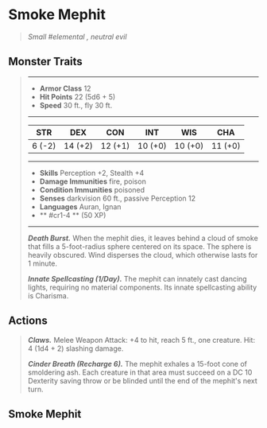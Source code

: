 # Smoke Mephit
>*Small #elemental , neutral evil*
## Monster Traits
>___
>- **Armor Class** 12
>- **Hit Points** 22 (5d6 + 5)
>- **Speed** 30 ft., fly 30 ft.
>___
>|STR|DEX|CON|INT|WIS|CHA|
>|:---:|:---:|:---:|:---:|:---:|:---:|
>|6 (-2)|14 (+2)|12 (+1)|10 (+0)|10 (+0)|11 (+0)|
>___
>- **Skills** Perception +2, Stealth +4
>- **Damage Immunities** fire, poison
>- **Condition Immunities** poisoned
>- **Senses** darkvision 60 ft., passive Perception 12
>- **Languages** Auran, Ignan
>- ** #cr1-4 ** (50 XP)
>___
>***Death Burst.*** When the mephit dies, it leaves behind a cloud of smoke that fills a 5-foot-radius sphere centered on its space. The sphere is heavily obscured. Wind disperses the cloud, which otherwise lasts for 1 minute.  
>
>***Innate Spellcasting (1/Day).*** The mephit can innately cast dancing lights, requiring no material components. Its innate spellcasting ability is Charisma.  
>
>
## Actions
>***Claws.*** Melee Weapon Attack: +4 to hit, reach 5 ft., one creature. Hit: 4 (1d4 + 2) slashing damage.  
>
>***Cinder Breath (Recharge 6).*** The mephit exhales a 15-foot cone of smoldering ash. Each creature in that area must succeed on a DC 10 Dexterity saving throw or be blinded until the end of the mephit's next turn.
## Smoke Mephit
